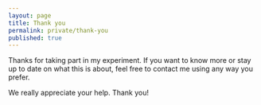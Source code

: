 ```yaml
---
layout: page
title: Thank you
permalink: private/thank-you
published: true
---
```


Thanks for taking part in my experiment. If you want to know more or stay up to date on what this is about, feel free to contact me using any way you prefer.

We really appreciate your help. Thank you!
